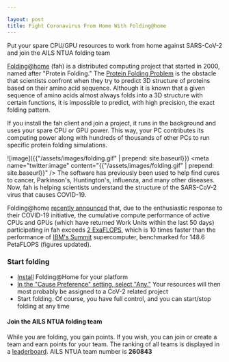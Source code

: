 ```yaml
---

layout: post
title: Fight Coronavirus From Home With Folding@home
---
```


Put your spare CPU/GPU resources to work from home against SARS-CoV-2 and join the AILS NTUA folding team

[Folding@home](https://foldingathome.org/) (fah) is a distributed computing project that started in 2000, named after "Protein Folding." The [Protein Folding Problem](https://en.wikibooks.org/wiki/Structural_Biochemistry/Proteins/Protein_Folding_Problem) is the obstacle that scientists confront when they try to predict 3D structure of proteins based on their amino acid sequence. Although it is known that a given sequence of amino acids almost always folds into a 3D structure with certain functions, it is impossible to predict, with high precision, the exact folding pattern.

If you install the fah client and join a project, it runs in the background and uses your spare CPU or GPU power. This way, your PC contributes its computing power along with hundreds of thousands of other PCs to run specific protein folding simulations.

![image]({{"/assets/images/folding.gif" | prepend: site.baseurl}})
<meta name="twitter:image" content="{{"/assets/images/folding.gif" | prepend: site.baseurl}}" />
The software has previously been used to help find cures to cancer, Parkinson's, Huntington's, influenza, and many other diseases. Now, fah is helping scientists understand the structure of the SARS-CoV-2 virus that causes COVID-19.

Folding@home [recently announced](https://www.anandtech.com/show/15661/folding-at-home-reaches-exascale-1000000000000000000-operations-per-second-for-covid-19) that, due to the enthusiastic response to their COVID-19 initiative, the cumulative compute performance of active CPUs and GPUs (which have returned Work Units within the last 50 days) participating in fah exceeds [2 ExaFLOPS](https://stats.foldingathome.org/os), which is 10 times faster than the performance of [IBM's Summit](https://en.wikipedia.org/wiki/Summit_(supercomputer)) supercomputer, benchmarked for 148.6 PetaFLOPS (figures updated).

### Start folding

- [Install](https://foldingathome.org/start-folding/) Folding@Home for your platform
- <u>In the "Cause Preference" setting, select "Any."</u> Your resources will then most probably be assigned to a CoV-2 related project
- Start folding. Of course, you have full control, and you can start/stop folding at any time

#### Join the AILS NTUA folding team

While you are folding, you gain points. If you wish, you can join or create a team and earn points for your team. The ranking of all teams is displayed in a [leaderboard](https://stats.foldingathome.org/teams-monthly). AILS NTUA team number is **260843**
